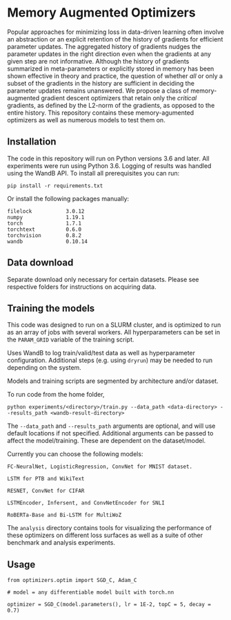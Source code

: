 # Memory Augmented Optimizers

Popular approaches for minimizing loss in data-driven learning often involve an abstraction or an explicit retention of the history of gradients for efficient parameter updates. 
The aggregated history of gradients nudges the parameter updates in the right direction even when the gradients at any given step are not informative. 
Although the history of gradients summarized in meta-parameters or explicitly stored in memory has been shown effective in theory and practice, the question of whether *all* or only a subset of the gradients in the history are sufficient in deciding the parameter updates remains unanswered. 
We propose a class of memory-augmented gradient descent optimizers that retain only the *critical* gradients, as defined by the L2-norm of the gradients, as opposed to the entire history. 
This repository contains these memory-agumented optimizers as well as numerous models to test them on.

## Installation 

The code in this repository will run on Python versions 3.6 and later. All experiments were run using Python 3.6. Logging of results was handled using the WandB API. To install all prerequisites you can run:

```
pip install -r requirements.txt
```

Or install the following packages manually:
```
filelock           3.0.12
numpy              1.19.1
torch              1.7.1
torchtext          0.6.0
torchvision        0.8.2
wandb              0.10.14
```

## Data download

Separate download only necessary for certain datasets. Please see respective folders for instructions on acquiring data.

## Training the models

This code was designed to run on a SLURM cluster, and is optimized to run as an array of jobs with several workers. All hyperparameters can be set in the `PARAM_GRID` variable of the training script.

Uses WandB to log train/valid/test data as well as hyperparameter configuration. Additional steps (e.g. using `dryrun`) may be needed to run depending on the system.

Models and training scripts are segmented by architecture and/or dataset.

To run code from the home folder,
```
python experiments/<directory>/train.py --data_path <data-directory> --results_path <wandb-result-directory>
```

The `--data_path` and `--results_path` arguments are optional, and will use default locations if not specified. Additional arguments can be passed to affect the model/training. These are dependent on the dataset/model.

Currently you can choose the following models:

```
FC-NeuralNet, LogisticRegression, ConvNet for MNIST dataset.

LSTM for PTB and WikiText

RESNET, ConvNet for CIFAR

LSTMEncoder, Infersent, and ConvNetEncoder for SNLI

RoBERTa-Base and Bi-LSTM for MultiWoZ
```

The `analysis` directory contains tools for visualizing the performance of these optimizers on different loss surfaces as well as a suite of other benchmark and analysis experiments.

## Usage

```
from optimizers.optim import SGD_C, Adam_C

# model = any differentiable model built with torch.nn

optimizer = SGD_C(model.parameters(), lr = 1E-2, topC = 5, decay = 0.7)
```

